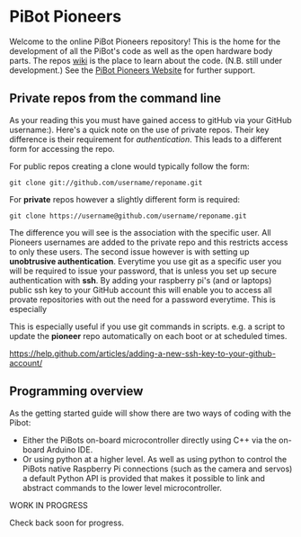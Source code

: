 # PiBot Pioneers
Welcome to the online PiBot Pioneers repository! This is the home for the development of all the PiBot's code as well as the open hardware body parts.  The repos [wiki](https://github.com/pi-bot/pioneers/wiki) is the place to learn about the code. (N.B. still under development.) See the [PiBot Pioneers Website](http://www.pibot.org/pioneers) for further support. 

## Private repos from the command line
As your reading this you must have gained access to gitHub via your GitHub username:).  Here's a quick note on the use of private repos. Their key difference is their requirement for *authentication*.  This leads to a different form for accessing the repo. 

For public repos creating a clone would typically follow the form: 
```
git clone git://github.com/username/reponame.git
```
For **private** repos however a slightly different form is required:

```
git clone https://username@github.com/username/reponame.git
```
The difference you will see is the association with the specific user.  All Pioneers usernames are added to the private repo and this restricts access to only these users.  The second issue however is with  setting up **unobtrusive authentication**. Everytime you use git as a specific user you will be required to issue your password, that is unless you set up secure authentication with **ssh**.  By adding your raspberry pi's (and or laptops) public ssh key to your GitHub account this will enable you to access all provate repositories with out the need for a password everytime. This is especially 

This is especially useful if you use git commands in scripts. e.g. a script to update the **pioneer** repo automatically on each boot or at scheduled times.

https://help.github.com/articles/adding-a-new-ssh-key-to-your-github-account/

## Programming overview
As the getting started guide will show there are two ways of coding with the Pibot:

-  Either the PiBots on-board microcontroller directly using C++ via the on-board Arduino IDE. 
-  Or using python at a higher level. As well as using python to control the PiBots native Raspberry Pi connections (such as the camera and servos) a default Python API is provided that makes it possible to link and abstract commands to the lower level microcontroller. 

WORK IN PROGRESS 


Check back soon for progress.
